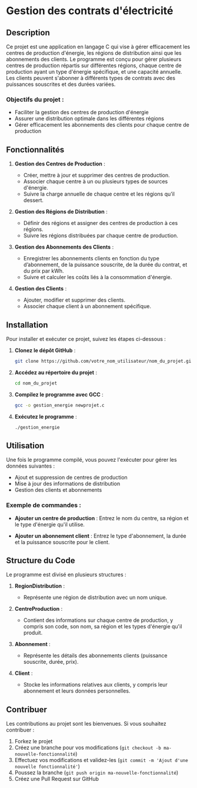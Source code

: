 
# Gestion des contrats d'électricité

## Description

Ce projet est une application en langage C qui vise à gérer efficacement les centres de production d'énergie, les régions de distribution ainsi que les abonnements des clients. Le programme est conçu pour gérer plusieurs centres de production répartis sur différentes régions, chaque centre de production ayant un type d'énergie spécifique, et une capacité annuelle. Les clients peuvent s'abonner à différents types de contrats avec des puissances souscrites et des durées variées.

### Objectifs du projet :
- Faciliter la gestion des centres de production d'énergie
- Assurer une distribution optimale dans les différentes régions
- Gérer efficacement les abonnements des clients pour chaque centre de production

## Fonctionnalités

1. **Gestion des Centres de Production** :
    - Créer, mettre à jour et supprimer des centres de production.
    - Associer chaque centre à un ou plusieurs types de sources d'énergie.
    - Suivre la charge annuelle de chaque centre et les régions qu’il dessert.

2. **Gestion des Régions de Distribution** :
    - Définir des régions et assigner des centres de production à ces régions.
    - Suivre les régions distribuées par chaque centre de production.

3. **Gestion des Abonnements des Clients** :
    - Enregistrer les abonnements clients en fonction du type d’abonnement, de la puissance souscrite, de la durée du contrat, et du prix par kWh.
    - Suivre et calculer les coûts liés à la consommation d'énergie.

4. **Gestion des Clients** :
    - Ajouter, modifier et supprimer des clients.
    - Associer chaque client à un abonnement spécifique.

## Installation

Pour installer et exécuter ce projet, suivez les étapes ci-dessous :

1. **Clonez le dépôt GitHub** :
    ```bash
    git clone https://github.com/votre_nom_utilisateur/nom_du_projet.git
    ```

2. **Accédez au répertoire du projet** :
    ```bash
    cd nom_du_projet
    ```

3. **Compilez le programme avec GCC** :
    ```bash
    gcc -o gestion_energie newprojet.c
    ```

4. **Exécutez le programme** :
    ```bash
    ./gestion_energie
    ```

## Utilisation

Une fois le programme compilé, vous pouvez l'exécuter pour gérer les données suivantes :
- Ajout et suppression de centres de production
- Mise à jour des informations de distribution
- Gestion des clients et abonnements

### Exemple de commandes :

- **Ajouter un centre de production** :
    Entrez le nom du centre, sa région et le type d'énergie qu'il utilise.
  
- **Ajouter un abonnement client** :
    Entrez le type d'abonnement, la durée et la puissance souscrite pour le client.

## Structure du Code

Le programme est divisé en plusieurs structures :

1. **RegionDistribution** : 
    - Représente une région de distribution avec un nom unique.

2. **CentreProduction** :
    - Contient des informations sur chaque centre de production, y compris son code, son nom, sa région et les types d'énergie qu'il produit.

3. **Abonnement** :
    - Représente les détails des abonnements clients (puissance souscrite, durée, prix).

4. **Client** :
    - Stocke les informations relatives aux clients, y compris leur abonnement et leurs données personnelles.

## Contribuer

Les contributions au projet sont les bienvenues. Si vous souhaitez contribuer :
1. Forkez le projet
2. Créez une branche pour vos modifications (`git checkout -b ma-nouvelle-fonctionnalité`)
3. Effectuez vos modifications et validez-les (`git commit -m 'Ajout d'une nouvelle fonctionnalité'`)
4. Poussez la branche (`git push origin ma-nouvelle-fonctionnalité`)
5. Créez une Pull Request sur GitHub


